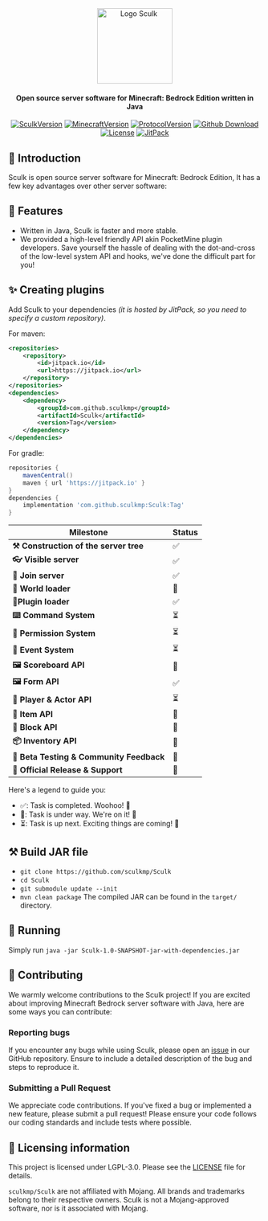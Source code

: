 <div align="center">
<img src="https://static.wikia.nocookie.net/minecraft_gamepedia/images/e/e2/Sculk_%28pre-release%29.png" width="150" height="150" alt="Logo Sculk">
<h4>Open source server software for Minecraft: Bedrock Edition written in Java</h4>

[![SculkVersion](https://img.shields.io/badge/version-soon-14191E.svg?cacheSeconds=2592000)]()
[![MinecraftVersion](https://img.shields.io/badge/minecraft-v1.21.21%20(Bedrock)-17272F)]()
[![ProtocolVersion](https://img.shields.io/badge/protocol-712-38D3DF)]()
[![Github Download](https://img.shields.io/github/downloads/sculkmp/Sculk/total?label=downloads%40total)]()
[![License](https://img.shields.io/badge/License-LGPL--3-yellow.svg)]()
[![JitPack](https://jitpack.io/v/sculkmp/Sculk.svg)]()

</div>

## 📖 Introduction
Sculk is open source server software for Minecraft: Bedrock Edition, It has a few key advantages over other server software:

## 🎯 Features
* Written in Java, Sculk is faster and more stable.
* We provided a high-level friendly API akin PocketMine plugin developers. Save yourself the hassle of dealing with the dot-and-cross of the low-level system API and hooks, we've done the difficult part for you!

## ✨ Creating plugins
Add Sculk to your dependencies *(it is hosted by JitPack, so you need to specify a custom repository)*.

For maven:
```xml
<repositories>
    <repository>
        <id>jitpack.io</id>
        <url>https://jitpack.io</url>
    </repository>
</repositories>
<dependencies>
    <dependency>
        <groupId>com.github.sculkmp</groupId>
        <artifactId>Sculk</artifactId>
        <version>Tag</version>
    </dependency>
</dependencies>
```
For gradle:
```groovy
repositories {
    mavenCentral()
    maven { url 'https://jitpack.io' }
}
dependencies {
    implementation 'com.github.sculkmp:Sculk:Tag'
}
```

| Milestone                                | Status |
|------------------------------------------|--------|
| **⚒️ Construction of the server tree**   | ✅      |
| **👓 Visible server**                    | ✅      |
| **🛜 Join server**                       | ✅      |
| **🎍 World loader**                      | 🚧     |
| **🔌Plugin loader**                      | ✅      |
| **⌨️ Command System**                    | ⏳     |
| **🔐 Permission System**                 | ⏳     |
| **🎈 Event System**                      | ⏳      |
| **🖼 Scoreboard API**                    | 🚧     |
| **🖼 Form API**                          | ✅      |
| **👤 Player & Actor API**                | ⏳      |
| **🔩 Item API**                          | 🚧     |
| **🧱 Block API**                         | 🚧     |
| **📦 Inventory API**                     | 🚧     |
| **🔬 Beta Testing & Community Feedback** | 🚧     |
| **🚀 Official Release & Support**        | 🚧     |

Here's a legend to guide you:
- ✅: Task is completed. Woohoo! 🎉
- 🚧: Task is under way. We're on it! 💪
- ⏳: Task is up next. Exciting things are coming! 🌠

## ⚒️ Build JAR file
- `git clone https://github.com/sculkmp/Sculk`
- `cd Sculk`
- `git submodule update --init`
- `mvn clean package`
The compiled JAR can be found in the `target/` directory.

## 🚀 Running
Simply run `java -jar Sculk-1.0-SNAPSHOT-jar-with-dependencies.jar`

## 🙌 Contributing
We warmly welcome contributions to the Sculk project! If you are excited about improving Minecraft 
Bedrock server software with Java, here are some ways you can contribute:

### Reporting bugs
If you encounter any bugs while using Sculk, please open an [issue](https://github.com/sculkmp/Sculk/issues) in
our GitHub repository. Ensure to include a detailed description of the bug and steps to reproduce it.

### Submitting a Pull Request
We appreciate code contributions. If you've fixed a bug or implemented a new feature, please submit a pull request!
Please ensure your code follows our coding standards and include tests where possible.

## 📌 Licensing information
This project is licensed under LGPL-3.0. Please see the [LICENSE](/LICENSE) file for details.

`sculkmp/Sculk` are not affiliated with Mojang. 
All brands and trademarks belong to their respective owners. Sculk is not a Mojang-approved software, 
nor is it associated with Mojang.